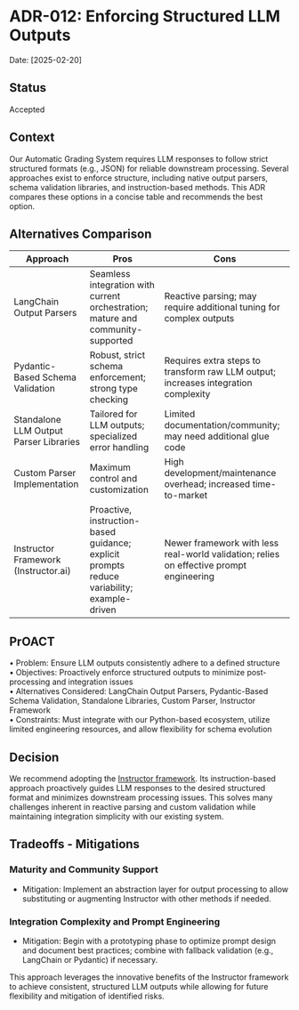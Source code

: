 # ADR-012: Enforcing Structured LLM Outputs

Date:  [2025-02-20]

## Status

Accepted

## Context

Our Automatic Grading System requires LLM responses to follow strict structured formats (e.g., JSON) for reliable downstream processing. Several approaches exist to enforce structure, including native output parsers, schema validation libraries, and instruction-based methods. This ADR compares these options in a concise table and recommends the best option.

## Alternatives Comparison

| Approach                               | Pros                                                                                       | Cons                                                                                    |
| -------------------------------------- | ------------------------------------------------------------------------------------------ | --------------------------------------------------------------------------------------- |
| LangChain Output Parsers               | Seamless integration with current orchestration; mature and community-supported            | Reactive parsing; may require additional tuning for complex outputs                     |
| Pydantic-Based Schema Validation       | Robust, strict schema enforcement; strong type checking                                    | Requires extra steps to transform raw LLM output; increases integration complexity      |
| Standalone LLM Output Parser Libraries | Tailored for LLM outputs; specialized error handling                                       | Limited documentation/community; may need additional glue code                          |
| Custom Parser Implementation           | Maximum control and customization                                                          | High development/maintenance overhead; increased time-to-market                         |
| Instructor Framework (Instructor.ai)   | Proactive, instruction-based guidance; explicit prompts reduce variability; example-driven | Newer framework with less real-world validation; relies on effective prompt engineering |

## PrOACT

• Problem: Ensure LLM outputs consistently adhere to a defined structure  
• Objectives: Proactively enforce structured outputs to minimize post-processing and integration issues  
• Alternatives Considered: LangChain Output Parsers, Pydantic-Based Schema Validation, Standalone Libraries, Custom Parser, Instructor Framework  
• Constraints: Must integrate with our Python-based ecosystem, utilize limited engineering resources, and allow flexibility for schema evolution

## Decision

We recommend adopting the [Instructor framework](https://github.com/instructor-ai/instructor). Its instruction-based approach proactively guides LLM responses to the desired structured format and minimizes downstream processing issues. This solves many challenges inherent in reactive parsing and custom validation while maintaining integration simplicity with our existing system.

## Tradeoffs - Mitigations

### Maturity and Community Support

- Mitigation: Implement an abstraction layer for output processing to allow substituting or augmenting Instructor with other methods if needed.

### Integration Complexity and Prompt Engineering

- Mitigation: Begin with a prototyping phase to optimize prompt design and document best practices; combine with fallback validation (e.g., LangChain or Pydantic) if necessary.

This approach leverages the innovative benefits of the Instructor framework to achieve consistent, structured LLM outputs while allowing for future flexibility and mitigation of identified risks.
